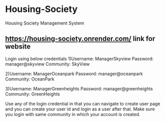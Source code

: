 # Housing-Society
Housing Society Management System
## https://housing-society.onrender.com/ link for website
Login using below credentials 
1)Username: ManagerSkyview
Password: manager@skyview
Community: SkyView

2)Username: ManagerOceanpark
Password: manager@oceanpark
Community: OceanPark

3)Username: ManagerGreenheights
Password: manager@greenheights
Community: GreenHeights

Use any of the login credential in that you can navigate to create user page and you can create your user id and login as a user after that.
Make sure you login with same community in which your account is created.


